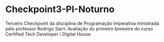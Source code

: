 # Checkpoint3-PI-Noturno
Terceiro Checkpoint da disciplina de Programação Imperativa ministrada pelo professor Rodrigo Sarri. Avaliação do primeiro bimestre do curso Certified Tech Developer / Digital House
